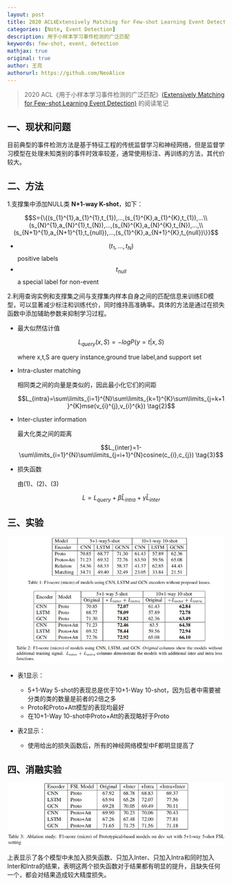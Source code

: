 ```yaml
---
layout: post
title: 2020 ACL《Extensively Matching for Few-shot Learning Event Detection》
categories: [Note, Event Detection]
description: 用于小样本学习事件检测的广泛匹配
keywords: few-shot, event, detection
mathjax: true
original: true
author: 王亮
authorurl: https://github.com/NeoAlice
---
```


> 2020 ACL《用于小样本学习事件检测的广泛匹配》[(Extensively Matching for Few-shot Learning Event Detection)](https://www.aclweb.org/anthology/2020.nuse-1.5.pdf) 的阅读笔记

## 一、现状和问题

目前典型的事件检测方法是基于特征工程的传统监督学习和神经网络，但是监督学习模型在处理未知类别的事件时效率较差，通常使用标注、再训练的方法，其代价较大。

## 二、方法

1.支撑集中添加NULL类 **N+1-way K-shot**，如下：

$$S={\{(s_{1}^{1},a_{1}^{1},t_{1}),...,(s_{1}^{K},a_{1}^{K},t_{1}),...\\(s_{N}^{1},a_{N}^{1},t_{N}),...,(s_{N}^{K},a_{N}^{K},t_{N}),...,\\(s_{N+1}^{1},a_{N+1}^{1},t_{null}),...,(s_{1}^{K},a_{N+1}^{K},t_{null})\}}$$

+ $$(t_{1},...,t_{N})$$ positive labels
+ $$t_{null}$$ a special label for non-event

2.利用查询实例和支撑集之间与支撑集内样本自身之间的匹配信息来训练ED模型，可以显著减少标注和训练代价，同时维持高准确率。具体的方法是通过在损失函数中添加辅助参数来抑制学习过程。

+ 最大似然估计值

  $$L_{query}(x,S)=-logP(y=t|x,S) \tag{1}$$

  where x,t,S are query instance,ground true label,and support set​

+ Intra-cluster matching

  相同类之间的向量是类似的，因此最小化它们的间距

  $$L_{intra}=\sum\limits_{i=1}^{N}\sum\limits_{k=1}^{K}\sum\limits_{j=k+1}^{K}mse(v_{i}^{j},v_{i}^{k}) \tag{2}$$

+ Inter-cluster information

  最大化类之间的距离

  $$L_{inter}=1-\sum\limits_{i=1}^{N}\sum\limits_{j=i+1}^{N}cosine(c_{i},c_{j}) \tag{3}$$

+ 损失函数

  由(1)、(2)、(3)

  $$L=L_{query}+\beta \hat{L}_{intra}+\gamma \hat{L}_{inter} \tag{4}$$

## 三、实验

![1](/images/blog/few-shot-learning-event-detection-1.jpg)

+ 表1显示：
  + 5+1-Way 5-shot的表现总是优于10+1-Way 10-shot，因为后者中需要被分类的类的数量是前者的2倍之多
  + Proto和Proto+Att模型的表现均最好
  + 在10+1-Way 10-shot中Proto+Att的表现略好于Proto 

+ 表2显示：
  + 使用给出的损失函数后，所有的神经网络模型中F都明显提高了

## 四、消融实验

![2](/images/blog/few-shot-learning-event-detection-2.jpg)

上表显示了各个模型中未加入损失函数、只加入Inter、只加入Intra和同时加入Inter和Intra的结果，表明这两个损失函数对于结果都有明显的提升，且缺失任何一个，都会对结果造成较大精度损失。
